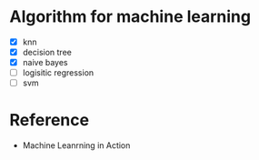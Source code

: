 # Algorithm for machine learning

 + [x] knn
 + [x] decision tree
 + [x] naive bayes
 + [ ] logisitic regression
 + [ ] svm

# Reference

 + Machine Leanrning in Action